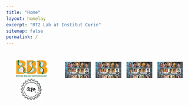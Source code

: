 ```yaml
---
title: "Home"
layout: homelay
excerpt: "RT2 Lab at Institut Curie"
sitemap: false
permalink: /
---
```


<div style="display: flex; flex-direction: row;">
  <div class="left" style="flex-basis: 25%; padding: 10px;">
    
<p align="center"> 
<img src="images/logo/bbb_logo_yl_xl_v1.jpg" alt="logo example 2" style="width:75%; height:75%">
<img src="images/logo/screen_shot_2018-02-19_at_10.50.36_am_0.png" alt="logo example 3" style="width:50%; height:50%" >
</p>

  </div>
  
  <div style="flex-basis: 75%; padding: 10px;">

<p align="center"> 
<img src="images/slider/flyer_v9.jpg" style="width:20%; height:20%; padding: 5px;">
<img src="images/slider/flyer_v9.jpg" style="width:20%; height:20%; padding: 5px;">
<img src="images/slider/flyer_v9.jpg" style="width:20%; height:20%; padding: 5px;">
<img src="images/slider/flyer_v9.jpg" style="width:20%; height:20%; padding: 5px;">
<p align="center"> 

</div>

</div>
